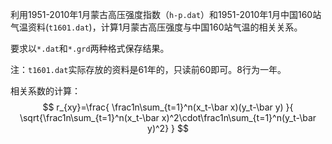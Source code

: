 利用1951-2010年1月蒙古高压强度指数（`h-p.dat`）和1951-2010年1月中国160站气温资料(`t1601.dat`)，计算1月蒙古高压强度与中国160站气温的相关关系。

要求以`*.dat`和`*.grd`两种格式保存结果。

注：`t1601.dat`实际存放的资料是61年的，只读前60即可。8行为一年。

相关系数的计算：
$$
r_{xy}=\frac{
\frac1n\sum_{t=1}^n(x_t-\bar x)(y_t-\bar y)
}{
\sqrt{\frac1n\sum_{t=1}^n(x_t-\bar x)^2\cdot\frac1n\sum_{t=1}^n(y_t-\bar y)^2}
}
$$
